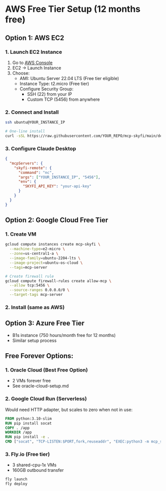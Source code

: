 # AWS Free Tier Setup (12 months free)

## Option 1: AWS EC2

### 1. Launch EC2 Instance
1. Go to [AWS Console](https://console.aws.amazon.com)
2. EC2 → Launch Instance
3. Choose:
   - AMI: Ubuntu Server 22.04 LTS (Free tier eligible)
   - Instance Type: t2.micro (Free tier)
   - Configure Security Group:
     - SSH (22) from your IP
     - Custom TCP (5456) from anywhere

### 2. Connect and Install
```bash
ssh ubuntu@YOUR_INSTANCE_IP

# One-line install
curl -sSL https://raw.githubusercontent.com/YOUR_REPO/mcp-skyfi/main/deploy/setup-server.sh | sudo bash
```

### 3. Configure Claude Desktop
```json
{
  "mcpServers": {
    "skyfi-remote": {
      "command": "nc",
      "args": ["YOUR_INSTANCE_IP", "5456"],
      "env": {
        "SKYFI_API_KEY": "your-api-key"
      }
    }
  }
}
```

## Option 2: Google Cloud Free Tier

### 1. Create VM
```bash
gcloud compute instances create mcp-skyfi \
  --machine-type=e2-micro \
  --zone=us-central1-a \
  --image-family=ubuntu-2204-lts \
  --image-project=ubuntu-os-cloud \
  --tags=mcp-server

# Create firewall rule
gcloud compute firewall-rules create allow-mcp \
  --allow tcp:5456 \
  --source-ranges 0.0.0.0/0 \
  --target-tags mcp-server
```

### 2. Install (same as AWS)

## Option 3: Azure Free Tier
- B1s instance (750 hours/month free for 12 months)
- Similar setup process

## Free Forever Options:

### 1. Oracle Cloud (Best Free Option)
- 2 VMs forever free
- See oracle-cloud-setup.md

### 2. Google Cloud Run (Serverless)
Would need HTTP adapter, but scales to zero when not in use:
```dockerfile
FROM python:3.10-slim
RUN pip install socat
COPY . /app
WORKDIR /app
RUN pip install -e .
CMD ["socat", "TCP-LISTEN:$PORT,fork,reuseaddr", "EXEC:python3 -m mcp_skyfi"]
```

### 3. Fly.io (Free tier)
- 3 shared-cpu-1x VMs
- 160GB outbound transfer
```bash
fly launch
fly deploy
```